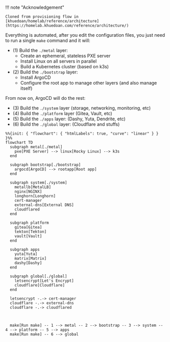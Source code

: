 !!! note "Acknowledgement"

    Cloned from provisioning flow in [khuedoan/homelab/reference/architecture](https://homelab.khuedoan.com/reference/architecture/)

Everything is automated, after you edit the configuration files, you just need to run a single `make` command and it will:

- (1) Build the `./metal` layer:
    - Create an ephemeral, stateless PXE server
    - Install Linux on all servers in parallel
    - Build a Kubernetes cluster (based on k3s)
- (2) Build the `./bootstrap` layer:
    - Install ArgoCD
    - Configure the root app to manage other layers (and also manage itself)

From now on, ArgoCD will do the rest:

- (3) Build the `./system` layer (storage, networking, monitoring, etc)
- (4) Build the `./platform` layer (Gitea, Vault, etc)
- (5) Build the `./apps` layer: (Dashy, Yuta, Dendrite, etc)
- (6) Build the `./global` layer: (Cloudflare and stuffs)

```mermaid
%%{init: { "flowchart": { "htmlLabels": true, "curve": "linear" } } }%%
flowchart TD
  subgraph metal[./metal]
    pxe[PXE Server] --> linux[Rocky Linux] --> k3s
  end

  subgraph bootstrap[./bootstrap]
    argocd[ArgoCD] --> rootapp[Root app]
  end

  subgraph system[./system]
    metallb[MetalLB]
    nginx[NGINX]
    longhorn[Longhorn]
    cert-manager
    external-dns[External DNS]
    cloudflared
  end

  subgraph platform
    gitea[Gitea]
    tekton[Tekton]
    vault[Vault]
  end

  subgraph apps
    yuta[Yuta]
    matrix[Matrix]
    dashy[Dashy]
  end

  subgraph global[./global]
    letsencrypt[Let's Encrypt]
    cloudflare[Cloudflare]
  end

  letsencrypt -.-> cert-manager
  cloudflare -.-> external-dns
  cloudflare -.-> cloudflared


  
  make[Run make] -- 1 --> metal -- 2 --> bootstrap -- 3 --> system -- 4 --> platform -- 5 --> apps
  make[Run make] -- 6 --> global
```
